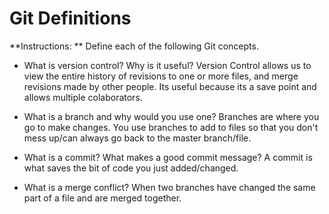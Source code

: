 # Git Definitions

**Instructions: ** Define each of the following Git concepts.

* What is version control?  Why is it useful?
Version Control allows us to view the entire history of revisions to one or more files, and merge revisions made by other people. Its useful because its a save point and allows multiple colaborators.

* What is a branch and why would you use one?
Branches are where you go to make changes. You use branches to add to files so that you don't mess up/can always go back to the master branch/file.

* What is a commit? What makes a good commit message?
A commit is what saves the bit of code you just added/changed.

* What is a merge conflict?
When two branches have changed the same part of a file and are merged together. 